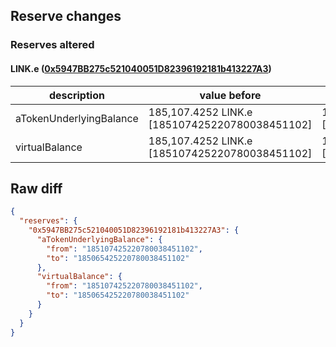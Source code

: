 ## Reserve changes

### Reserves altered

#### LINK.e ([0x5947BB275c521040051D82396192181b413227A3](https://snowtrace.io/address/0x5947BB275c521040051D82396192181b413227A3))

| description | value before | value after |
| --- | --- | --- |
| aTokenUnderlyingBalance | 185,107.4252 LINK.e [185107425220780038451102] | 185,065.4252 LINK.e [185065425220780038451102] |
| virtualBalance | 185,107.4252 LINK.e [185107425220780038451102] | 185,065.4252 LINK.e [185065425220780038451102] |


## Raw diff

```json
{
  "reserves": {
    "0x5947BB275c521040051D82396192181b413227A3": {
      "aTokenUnderlyingBalance": {
        "from": "185107425220780038451102",
        "to": "185065425220780038451102"
      },
      "virtualBalance": {
        "from": "185107425220780038451102",
        "to": "185065425220780038451102"
      }
    }
  }
}
```